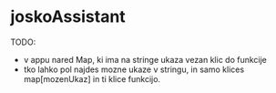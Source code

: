 # joskoAssistant
TODO:
- v appu nared Map, ki ima na stringe ukaza vezan klic do funkcije
- tko lahko pol najdes mozne ukaze v stringu, in samo klices map[mozenUkaz] in ti klice funkcijo.
